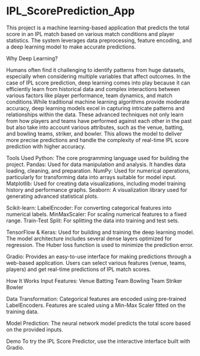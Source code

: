 # IPL_ScorePrediction_App
This project is a machine learning-based application that predicts the total score in an IPL match based on various match conditions and player statistics. The system leverages data preprocessing, feature encoding, and a deep learning model to make accurate predictions.

Why Deep Learning?

Humans often find it challenging to identify patterns from huge datasets, especially when considering multiple variables that affect outcomes. In the case of IPL score prediction, deep learning comes into play because it can efficiently learn from historical data and complex interactions between various factors like player performance, team dynamics, and match conditions.While traditional machine learning algorithms provide moderate accuracy, deep learning models excel in capturing intricate patterns and relationships within the data. These advanced techniques not only learn from how players and teams have performed against each other in the past but also take into account various attributes, such as the venue, batting, and bowling teams, striker, and bowler. This allows the model to deliver more precise predictions and handle the complexity of real-time IPL score prediction with higher accuracy.

Tools Used
Python: The core programming language used for building the project.
Pandas: Used for data manipulation and analysis. It handles data loading, cleaning, and preparation.
NumPy: Used for numerical operations, particularly for transforming data into arrays suitable for model input.
Matplotlib: Used for creating data visualizations, including model training history and performance graphs.
Seaborn: A visualization library used for generating advanced statistical plots.

Scikit-learn:
  LabelEncoder: For converting categorical features into numerical labels.
  MinMaxScaler: For scaling numerical features to a fixed range.
  Train-Test Split: For splitting the data into training and test sets.

TensorFlow & Keras:
  Used for building and training the deep learning model.
  The model architecture includes several dense layers optimized for regression.
  The Huber loss function is used to minimize the prediction error.

Gradio:
Provides an easy-to-use interface for making predictions through a web-based application.
Users can select various features (venue, teams, players) and get real-time predictions of IPL match scores.

How It Works
Input Features:
  Venue
  Batting Team
  Bowling Team
  Striker
  Bowler

Data Transformation:
Categorical features are encoded using pre-trained LabelEncoders.
Features are scaled using a Min-Max Scaler fitted on the training data.

Model Prediction:
The neural network model predicts the total score based on the provided inputs.

Demo
To try the IPL Score Predictor, use the interactive interface built with Gradio.
